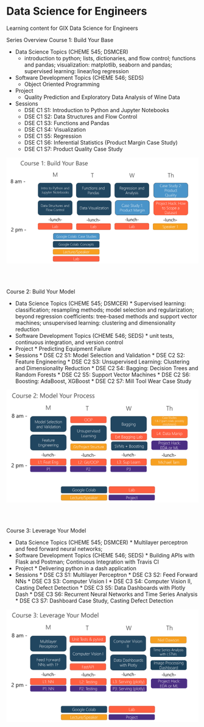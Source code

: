 # Data Science for Engineers
Learning content for GIX Data Science for Engineers

Series Overview
Course 1: Build Your Base
*	Data Science Topics (CHEME 545; DSMCER)
	   * introduction to python; lists, dictionaries, and flow control; functions and pandas; visualization: matplotlib, seaborn and pandas; supervised learning: linear/log regression
*	Software Development Topics (CHEME 546; SEDS)
	   * Object Oriented Programming
*	Project
	   * Quality Prediction and Exploratory Data Analysis of Wine Data
*	Sessions
	   * DSE C1 S1: Introduction to Python and Jupyter Notebooks
	   * DSE C1 S2: Data Structures and Flow Control
	   * DSE C1 S3: Functions and Pandas
	   * DSE C1 S4: Visualization
	   * DSE C1 S5: Regression
	   * DSE C1 S6: Inferential Statistics (Product Margin Case Study)
	   * DSE C1 S7: Product Quality Case Study

<p align=center>
<img src="https://raw.githubusercontent.com/wesleybeckner/ds_for_engineers/main/assets/C1/C1_Schedule.png" width=600></img>
</p>
<br>
<br>

Course 2: Build Your Model
*	Data Science Topics (CHEME 545; DSMCER)
		*	Supervised learning: classification; resampling methods; model selection and regularization; beyond regression coefficients: tree-based methods and support vector machines; unsupervised learning: clustering and dimensionality reduction
*	Software Development Topics (CHEME 546; SEDS)
		*	unit tests, continuous integration, and version control
*	Project
		*	Predicting Equipment Failure
*	Sessions
		*	DSE C2 S1: Model Selection and Validation
		*	DSE C2 S2: Feature Engineering
		*	DSE C2 S3: Unsupervised Learning: Clustering and Dimensionality Reduction
		*	DSE C2 S4: Bagging: Decision Trees and Random Forests
		*	DSE C2 S5: Support Vector Machines
		*	DSE C2 S6: Boosting: AdaBoost, XGBoost
		*	DSE C2 S7: Mill Tool Wear Case Study

<p align=center>
<img src="https://raw.githubusercontent.com/wesleybeckner/ds_for_engineers/main/assets/C2/schedule.png" width=600></img>
</p>
<br>
<br>

Course 3: Leverage Your Model
*	Data Science Topics (CHEME 545; DSMCER)
		*	Multilayer perceptron and feed forward neural networks;
*	Software Development Topics (CHEME 546; SEDS)
		*	Building APIs with Flask and Postman; Continuous Integration with Travis CI
*	Project
		*	Delivering python in a dash application
*	Sessions
		*	DSE C3 S1: Multilayer Perceptron
		*	DSE C3 S2: Feed Forward NNs
		*	DSE C3 S3: Computer Vision I
		*	DSE C3 S4: Computer Vision II, Casting Defect Detection
		*	DSE C3 S5: Data Dashboards with Plotly Dash
		*	DSE C3 S6: Recurrent Neural Networks and Time Series Analysis
		*	DSE C3 S7: Dashboard Case Study, Casting Defect Detection

<p align=center>
<img src="https://raw.githubusercontent.com/wesleybeckner/ds_for_engineers/main/assets/c3schedule.png" width=600></img>
</p>
<br>
<br>
